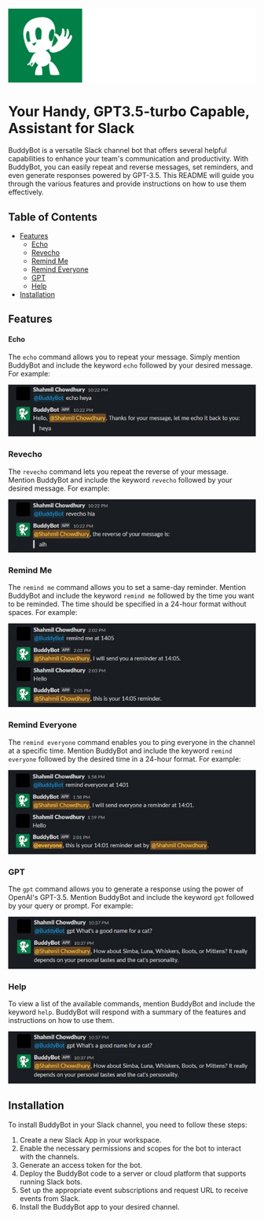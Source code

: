 ![BuddyBot Banner!](/assets/banner.png)

# Your Handy, GPT3.5-turbo Capable, Assistant for Slack

BuddyBot is a versatile Slack channel bot that offers several helpful capabilities to enhance your team's communication and productivity. With BuddyBot, you can easily repeat and reverse messages, set reminders, and even generate responses powered by GPT-3.5. This README will guide you through the various features and provide instructions on how to use them effectively.

## Table of Contents
- [Features](#features)
    - [Echo](#echo)
    - [Revecho](#revecho)
    - [Remind Me](#remind-me)
    - [Remind Everyone](#remind-everyone)
    - [GPT](#gpt)
    - [Help](#help)
- [Installation](#installation)

## Features

#### Echo
The `echo` command allows you to repeat your message. Simply mention BuddyBot and include the keyword `echo` followed by your desired message. For example:

![Echo example](/assets/features/echo.jpg)


### Revecho
The `revecho` command lets you repeat the reverse of your message. Mention BuddyBot and include the keyword `revecho` followed by your desired message. For example:

![Revecho example](/assets/features/revecho.jpg)


### Remind Me
The `remind me` command allows you to set a same-day reminder. Mention BuddyBot and include the keyword `remind me` followed by the time you want to be reminded. The time should be specified in a 24-hour format without spaces. For example:

![Remind me example](/assets/features/remindme.jpg)


### Remind Everyone
The `remind everyone` command enables you to ping everyone in the channel at a specific time. Mention BuddyBot and include the keyword `remind everyone` followed by the desired time in a 24-hour format. For example:

![Remind everyone example](/assets/features/remindeveryone.jpg)


### GPT
The `gpt` command allows you to generate a response using the power of OpenAI's GPT-3.5. Mention BuddyBot and include the keyword `gpt` followed by your query or prompt. For example:

![ChatGPT example](/assets/features/gpt.jpg)


### Help
To view a list of the available commands, mention BuddyBot and include the keyword `help`. BuddyBot will respond with a summary of the features and instructions on how to use them.

![Help example](/assets/features/gpt.jpg)


## Installation
To install BuddyBot in your Slack channel, you need to follow these steps:

1. Create a new Slack App in your workspace.
2. Enable the necessary permissions and scopes for the bot to interact with the channels.
3. Generate an access token for the bot.
4. Deploy the BuddyBot code to a server or cloud platform that supports running Slack bots.
5. Set up the appropriate event subscriptions and request URL to receive events from Slack.
6. Install the BuddyBot app to your desired channel.
